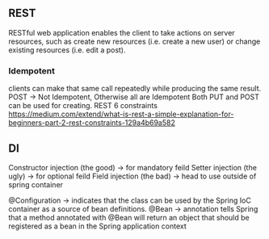 ## REST
RESTful web application enables the client to take actions on server resources, 
such as create new resources (i.e. create a new user) or 
change existing resources (i.e. edit a post).
###  Idempotent
clients can make that same call repeatedly while producing the same result.
POST -> Not Idempotent, Otherwise all are Idempotent
Both PUT and POST can be used for creating. 
REST 6 constraints
https://medium.com/extend/what-is-rest-a-simple-explanation-for-beginners-part-2-rest-constraints-129a4b69a582

## DI 
Constructor injection (the good) -> for mandatory feild
Setter injection (the ugly) 		-> for optional feild
Field injection (the bad)	-> head to use outside of spring container 

@Configuration -> indicates that the class can be used by the Spring IoC container 
				  as a source of bean definitions.
@Bean -> annotation tells Spring that a method annotated with @Bean will return an object
		that should be registered as a bean in the Spring application context